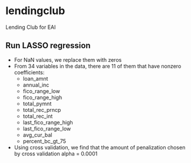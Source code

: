 # lendingclub
Lending Club for EAI
## Run LASSO regression
- For NaN values, we replace them with zeros
- From 34 variables in the data, there are 11 of them that have nonzero coefficients:
  * loan_amnt
  * annual_inc
  * fico_range_low
  * fico_range_high
  * total_pymnt
  * total_rec_prncp
  * total_rec_int
  * last_fico_range_high
  * last_fico_range_low
  * avg_cur_bal
  * percent_bc_gt_75
- Using cross validation, we find that the amount of penalization chosen by cross validation alpha = 0.0001
